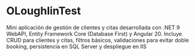 # OLoughlinTest
Mini aplicación de gestión de clientes y citas desarrollada con .NET 9 WebAPI, Entity Framework Core (Database First) y Angular 20. Incluye CRUD para clientes y citas, filtros básicos, validaciones para evitar doble booking, persistencia en SQL Server y despliegue en IIS
